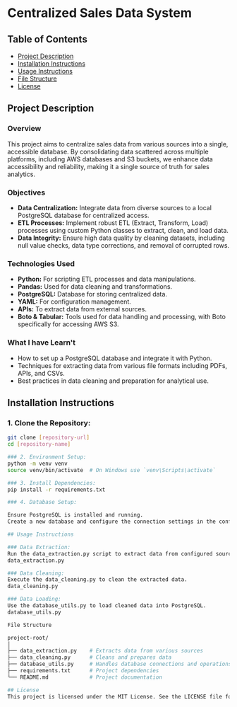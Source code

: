 # Centralized Sales Data System

## Table of Contents
- [Project Description](#project-description)
- [Installation Instructions](#installation-instructions)
- [Usage Instructions](#usage-instructions)
- [File Structure](#file-structure)
- [License](#license)

## Project Description
### Overview
This project aims to centralize sales data from various sources into a single, accessible database. By consolidating data scattered across multiple platforms, including AWS databases and S3 buckets, we enhance data accessibility and reliability, making it a single source of truth for sales analytics.

### Objectives
- **Data Centralization:** Integrate data from diverse sources to a local PostgreSQL database for centralized access.
- **ETL Processes:** Implement robust ETL (Extract, Transform, Load) processes using custom Python classes to extract, clean, and load data.
- **Data Integrity:** Ensure high data quality by cleaning datasets, including null value checks, data type corrections, and removal of corrupted rows.

### Technologies Used
- **Python:** For scripting ETL processes and data manipulations.
- **Pandas:** Used for data cleaning and transformations.
- **PostgreSQL:** Database for storing centralized data.
- **YAML:** For configuration management.
- **APIs:** To extract data from external sources.
- **Boto & Tabular:** Tools used for data handling and processing, with Boto specifically for accessing AWS S3.

### What I have Learn't
- How to set up a PostgreSQL database and integrate it with Python.
- Techniques for extracting data from various file formats including PDFs, APIs, and CSVs.
- Best practices in data cleaning and preparation for analytical use.

## Installation Instructions

### 1. Clone the Repository:

```bash
git clone [repository-url]
cd [repository-name]

### 2. Environment Setup:
python -m venv venv
source venv/bin/activate  # On Windows use `venv\Scripts\activate`

### 3. Install Dependencies:
pip install -r requirements.txt

### 4. Database Setup:

Ensure PostgreSQL is installed and running.
Create a new database and configure the connection settings in the configuration file.

## Usage Instructions

### Data Extraction:
Run the data_extraction.py script to extract data from configured sources.
data_extraction.py

### Data Cleaning:
Execute the data_cleaning.py to clean the extracted data.
data_cleaning.py

### Data Loading:
Use the database_utils.py to load cleaned data into PostgreSQL.
database_utils.py

File Structure

project-root/
│
├── data_extraction.py    # Extracts data from various sources
├── data_cleaning.py      # Cleans and prepares data
├── database_utils.py     # Handles database connections and operations
├── requirements.txt      # Project dependencies
└── README.md             # Project documentation

## License
This project is licensed under the MIT License. See the LICENSE file for more details.

